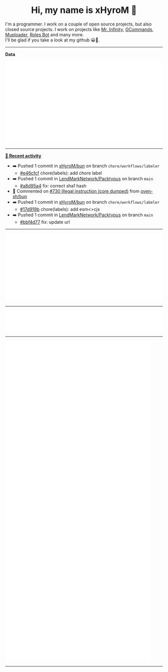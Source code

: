 <p align="center">
    <!-- <img src="https://avatars.githubusercontent.com/u/56601352" width="192" alt="hyro's pfp" /> -->
    <h1 align="center">Hi, my name is xHyroM 👋</h1>
</p>

I'm a programmer. I work on a couple of open source projects, but also closed source projects. I work on projects like [Mr. Infinity](https://discord.com/oauth2/authorize?client_id=720321585625694239&scope=bot%20applications.commands&permissions=8&redirect_uri=https://blobs.gq/imanager&prompt=consent&response_type=code), [GCommands](https://github.com/Garlic-Team/GCommands), [Muploader](https://github.com/xHyroM/Muploder), [Roles Bot](https://github.com/xHyroM/roles-bot) and many more.  
I'll be glad if you take a look at my github 😀👀.

___
**Data**

<img src="https://github.com/xHyroM/xHyroM/blob/master/.cache/base.svg">

___

**[📰 Recent activity](https://github.com/xHyroM)**
* ➡️ Pushed 1 commit in [xHyroM/bun](https://github.com/xHyroM/bun) on branch `chore/workflows/labeler`
  * [#e46cfcf](https://github.com/xHyroM/bun/commit/e46cfcf) chore(labels): add chore label
* ➡️ Pushed 1 commit in [LendMarkNetwork/Packtypus](https://github.com/LendMarkNetwork/Packtypus) on branch `main`
  * [#a8d95a4](https://github.com/LendMarkNetwork/Packtypus/commit/a8d95a4) fix: correct sha1 hash
* 💬 Commented on [#730 Illegal instruction (core dumped)](https://github.com/oven-sh/bun/issues/730) from [oven-sh/bun](https://github.com/oven-sh/bun)
* ➡️ Pushed 1 commit in [xHyroM/bun](https://github.com/xHyroM/bun) on branch `chore/workflows/labeler`
  * [#17d919b](https://github.com/xHyroM/bun/commit/17d919b) chore(labels): add esm&lt;&gt;cjs
* ➡️ Pushed 1 commit in [LendMarkNetwork/Packtypus](https://github.com/LendMarkNetwork/Packtypus) on branch `main`
  * [#bbf4d77](https://github.com/LendMarkNetwork/Packtypus/commit/bbf4d77) fix: update url


___

<img src="https://github.com/xHyroM/xHyroM/blob/master/.cache/isocalendar.svg">

___

<img src="https://github.com/xHyroM/xHyroM/blob/master/.cache/languages.svg">

___

<img src="https://github.com/xHyroM/xHyroM/blob/master/.cache/achievements.svg">

___

